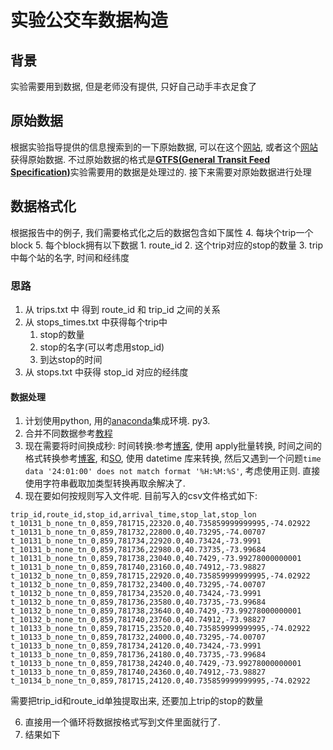 # 实验公交车数据构造
## 背景
实验需要用到数据, 但是老师没有提供, 只好自己动手丰衣足食了

## 原始数据
根据实验指导提供的信息搜索到的一下原始数据, 可以在这个[网站](https://www.transitwiki.org/TransitWiki/index.php/Publicly-accessible_public_transportation_data), 或者这个[网站](https://code.google.com/archive/p/googletransitdatafeed/wikis/PublicFeeds.wiki)获得原始数据. 不过原始数据的格式是[**GTFS(General Transit Feed Specification)**]( https://developers.google.com/transit/gtfs/)实验需要用的数据是处理过的. 接下来需要对原始数据进行处理

## 数据格式化
根据报告中的例子, 我们需要格式化之后的数据包含如下属性
4. 每块个trip一个block
5. 每个block拥有以下数据
    1. route_id
    2. 这个trip对应的stop的数量
    3. trip中每个站的名字, 时间和经纬度
### 思路
1. 从 trips.txt 中 得到 route_id 和 trip_id 之间的关系
2. 从 stops_times.txt 中获得每个trip中
    1. stop的数量
    2. stop的名字(可以考虑用stop_id)
    3. 到达stop的时间
3. 从 stops.txt 中获得 stop_id 对应的经纬度 

#### 数据处理
1. 计划使用python, 用的[anaconda](https://www.anaconda.com/download/#windows)集成环境. py3.
2. 合并不同数据参考[教程](https://pandas.pydata.org/pandas-docs/stable/10min.html)
4. 现在需要将时间换成秒: 时间转换:参考[博客](http://blog.sina.com.cn/s/blog_4b1452dd0102x1e5.html), 使用 apply批量转换, 时间之间的格式转换参考[博客](http://blog.sina.com.cn/s/blog_b09d460201018o0v.html), 和[SO](https://stackoverflow.com/questions/2518706/python-mktime-overflow-error), 使用 datetime 库来转换, 然后又遇到一个问题`time data '24:01:00' does not match format '%H:%M:%S'`,  考虑使用正则. 直接使用字符串截取加类型转换再取余解决了. 
5. 现在要如何按规则写入文件呢. 目前写入的csv文件格式如下:
```
trip_id,route_id,stop_id,arrival_time,stop_lat,stop_lon
t_10131_b_none_tn_0,859,781715,22320.0,40.735859999999995,-74.02922
t_10131_b_none_tn_0,859,781732,22800.0,40.73295,-74.00707
t_10131_b_none_tn_0,859,781734,22920.0,40.73424,-73.9991
t_10131_b_none_tn_0,859,781736,22980.0,40.73735,-73.99684
t_10131_b_none_tn_0,859,781738,23040.0,40.7429,-73.99278000000001
t_10131_b_none_tn_0,859,781740,23160.0,40.74912,-73.98827
t_10132_b_none_tn_0,859,781715,22920.0,40.735859999999995,-74.02922
t_10132_b_none_tn_0,859,781732,23400.0,40.73295,-74.00707
t_10132_b_none_tn_0,859,781734,23520.0,40.73424,-73.9991
t_10132_b_none_tn_0,859,781736,23580.0,40.73735,-73.99684
t_10132_b_none_tn_0,859,781738,23640.0,40.7429,-73.99278000000001
t_10132_b_none_tn_0,859,781740,23760.0,40.74912,-73.98827
t_10133_b_none_tn_0,859,781715,23520.0,40.735859999999995,-74.02922
t_10133_b_none_tn_0,859,781732,24000.0,40.73295,-74.00707
t_10133_b_none_tn_0,859,781734,24120.0,40.73424,-73.9991
t_10133_b_none_tn_0,859,781736,24180.0,40.73735,-73.99684
t_10133_b_none_tn_0,859,781738,24240.0,40.7429,-73.99278000000001
t_10133_b_none_tn_0,859,781740,24360.0,40.74912,-73.98827
t_10134_b_none_tn_0,859,781715,24120.0,40.735859999999995,-74.02922
```
需要把trip_id和route_id单独提取出来, 还要加上trip的stop的数量

6. 直接用一个循环将数据按格式写到文件里面就行了.
7. 结果如下